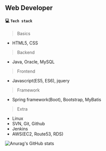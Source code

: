 ## Web Developer

#### :computer: ​`Tech stack`

> Basics

* HTML5, CSS

> Backend

- Java, Oracle, MySQL

> Frontend

- Javascript(ES5, ES6), jquery

> Framework

- Spring framework(Boot), Bootstrap, MyBatis

> Extra

- Linux
- SVN, Git, Github
- Jenkins
- AWS(EC2, Route53, RDS)

![Anurag's GitHub stats](https://github-readme-stats.vercel.app/api?username=eeesnghyun&show_icons=true&theme=graywhite)

